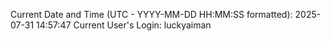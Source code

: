 Current Date and Time (UTC - YYYY-MM-DD HH:MM:SS formatted): 2025-07-31 14:57:47
Current User's Login: luckyaiman
